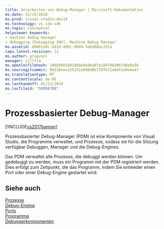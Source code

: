 ```yaml
---
title: Verarbeiten von Debug-Manager | Microsoft-Dokumentation
ms.date: 11/15/2016
ms.prod: visual-studio-dev14
ms.technology: vs-ide-sdk
ms.topic: conceptual
helpviewer_keywords:
- machine debug manager
- debugging [Debugging SDK], Machine Debug Manager
ms.assetid: d0861e0c-b819-490c-9604-5e6d08ac291a
caps.latest.revision: 12
ms.author: gregvanl
manager: jillfra
ms.openlocfilehash: 186b9601b0146b64edba07ec8470bd86fd0a0a56
ms.sourcegitcommit: 8b538eea125241e9d6d8b7297b72a66faa9a4a47
ms.translationtype: MT
ms.contentlocale: de-DE
ms.lasthandoff: 01/23/2019
ms.locfileid: "58958789"
---
```

# <a name="process-debug-manager"></a>Prozessbasierter Debug-Manager
[!INCLUDE[vs2017banner](../../includes/vs2017banner.md)]

Prozessbasierter Debug-Manager (PDM) ist eine Komponente von Visual Studio, die Programme verwaltet, und Prozesse, sodass sie für die Sitzung verfügbar Debuggen, Manager und die Debug-Engines.  
  
 Das PDM verwaltet alle Prozesse, die debuggt werden können. Um gedebuggt zu werden, muss ein Programm mit der PDM registriert werden. Dies erfolgt zum Zeitpunkt, die das Programm, indem Sie entweder einen Port oder einer Debug-Engine gestartet wird.  
  
## <a name="see-also"></a>Siehe auch  
 [Prozesse](../../extensibility/debugger/processes.md)   
 [Debug-Engine](../../extensibility/debugger/debug-engine.md)   
 [Ports](../../extensibility/debugger/ports.md)   
 [Programme](../../extensibility/debugger/programs.md)   
 [Debuggerkomponenten](../../extensibility/debugger/debugger-components.md)
